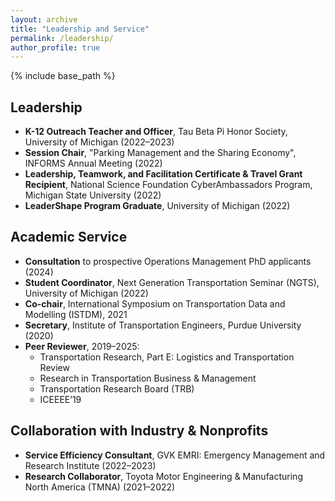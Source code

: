 ```yaml
---
layout: archive
title: "Leadership and Service"
permalink: /leadership/
author_profile: true
---
```


{% include base_path %}

<h2>Leadership</h2>
<ul>
  <li><strong>K-12 Outreach Teacher and Officer</strong>, Tau Beta Pi Honor Society, University of Michigan (2022–2023)</li>
  <li><strong>Session Chair</strong>, "Parking Management and the Sharing Economy", INFORMS Annual Meeting (2022)</li>
  <li><strong>Leadership, Teamwork, and Facilitation Certificate & Travel Grant Recipient</strong>, National Science Foundation CyberAmbassadors Program, Michigan State University (2022)</li>
  <li><strong>LeaderShape Program Graduate</strong>, University of Michigan (2022)</li>
</ul>

<h2>Academic Service</h2>
<ul>
  <li><strong>Consultation</strong> to prospective Operations Management PhD applicants (2024)</li>
  <li><strong>Student Coordinator</strong>, Next Generation Transportation Seminar (NGTS), University of Michigan (2022)</li>
  <li><strong>Co-chair</strong>, International Symposium on Transportation Data and Modelling (ISTDM), 2021</li>
  <li><strong>Secretary</strong>, Institute of Transportation Engineers, Purdue University (2020)</li>
  <li><strong>Peer Reviewer</strong>, 2019–2025:
    <ul>
      <li>Transportation Research, Part E: Logistics and Transportation Review</li>
      <li>Research in Transportation Business & Management</li>
      <li>Transportation Research Board (TRB)</li>
      <li>ICEEEE’19</li>
    </ul>
  </li>
</ul>

<h2>Collaboration with Industry & Nonprofits</h2>
<ul>
  <li><strong>Service Efficiency Consultant</strong>, GVK EMRI: Emergency Management and Research Institute (2022–2023)</li>
  <li><strong>Research Collaborator</strong>, Toyota Motor Engineering & Manufacturing North America (TMNA) (2021–2022)</li>
</ul>
